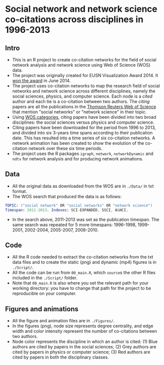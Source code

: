 Social network and network science co-citations across disciplines in 1996-2013
=========================

## Intro
- This is an R project to create co-citation networks for the field of social network analysis and network science using Web of Science (WOS) data.
- The project was originally created for EUSN Visualization Award 2014. It [won the award](http://jornades.uab.cat/eusn/content/winners-eusn-2014-conference-awards-p-leifeld-r-vacca) in June 2014.
- The project uses co-citation networks to map the research field of social networks and network science across different disciplines, namely the social sciences, physics, and computer science. Each node is a *cited* author and each tie is a co-citation between two authors. The *citing* papers are all the publications in the [Thomson Reuters Web of Science](http://thomsonreuters.com/thomson-reuters-web-of-science/) that mention "social networks" or "network science" in their topic. 
- Using [WOS categories](http://images.webofknowledge.com/WOKRS56B5/help/WOS/hp_subject_category_terms_tasca.html), citing papers have been divided into two broad disciplines: the social sciences versus physics and computer science. 
- Citing papers have been downloaded for the period from 1996 to 2013, and divided into six 3-years time spans according to their publication date. This has resulted into a time series of six co-citation networks. A network animation has been created to show the evolution of the co-citation network over these six time periods.
- The project uses the R packages `igraph`, `network`, `networkDynamic` and `ndtv` for network analysis and for producing network animations.

## Data
- All the original data as downloaded from the WOS are in `./Data/` in txt format.
- The WOS search that produced the data is as follows:
```s
TOPIC: ("social network" OR "social networks" OR "network science")
Timespan: 2011-2013. Indexes: SCI-EXPANDED, SSCI, A&HCI.
```
- In the search above, 2011-2013 was set as the publication timespan. The same search was repeated for 5 more timespans: 1996-1998, 1999-2001, 2002-2004, 2005-2007, 2008-2010.

## Code
- All the R code  needed to extract the co-citation networks from the txt data files and to create the static (png) and dynamic (mp4) figures is in `./Script/`.
- All the code can be run from `00_main.R`, which `source`s the other R files included in the `./Script/` folder.
- Note that `00_main.R` is also where you set the relevant path for your working directory: you have to change that path for the project to be reproducible on your computer.

## Figures and animations
- All the figure and animation files are in `./Figures/`.
- In the figures (png), node size represents degree centrality, and edge width and color intensity represent the number of co-citations between two authors.
- Node color represents the discipline in which an author is cited: (1) Blue authors are cited by papers in the social sciences; (2) Grey authors are cited by papers in physics or computer science; (3) Red authors are cited by papers in both the disciplinary classes.
